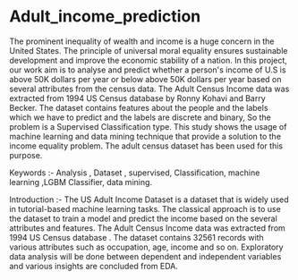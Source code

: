 # Adult_income_prediction


The prominent inequality of wealth and income is  a huge concern in the United States. The principle of universal moral equality ensures sustainable development and improve the economic stability of a nation.
In this project, our work aim is to analyse and predict whether a person's income of U.S is above 50K dollars per year or below above 50K dollars per year based on several attributes from the census data. The Adult Census Income data was extracted from 1994 US Census database  by Ronny Kohavi and Barry Becker. The dataset contains  features about the people and the labels which we have to predict and the labels are discrete and binary, So the problem is a Supervised Classification type.
This study  shows the usage of machine learning and data mining technique that provide a solution to the income equality problem. The adult census dataset has been used for this purpose.

Keywords :- Analysis , Dataset , supervised, Classification, machine learning ,LGBM Classifier, data mining.

Introduction :- 
The US Adult Income Dataset  is a dataset that is widely used in tutorial-based machine learning tasks. The classical approach is to use the dataset to train a model and predict the income based on the several attributes and features. 
The Adult Census Income data was extracted from 1994 US Census database . The dataset contains 32561 records with various attributes such as occupation, age, income and so on. Exploratory data analysis will be done between dependent and independent variables and various insights are concluded from EDA. 


